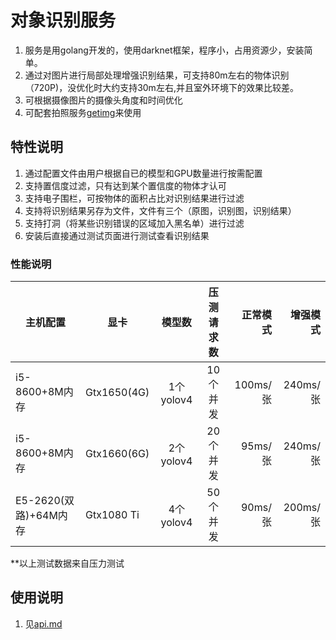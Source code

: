 # 对象识别服务
1. 服务是用golang开发的，使用darknet框架，程序小，占用资源少，安装简单。
2. 通过对图片进行局部处理增强识别结果，可支持80m左右的物体识别（720P)，没优化时大约支持30m左右,并且室外环境下的效果比较差。
3. 可根据摄像图片的摄像头角度和时间优化
4. 可配套拍照服务[getimg](https://github.com/cdtech0/getimg-doc)来使用
## 特性说明
1. 通过配置文件由用户根据自已的模型和GPU数量进行按需配置
2. 支持置信度过滤，只有达到某个置信度的物体才认可
3. 支持电子围栏，可按物体的面积占比对识别结果进行过滤
4. 支持将识别结果另存为文件，文件有三个（原图，识别图，识别结果）
5. 支持打洞（将某些识别错误的区域加入黑名单）进行过滤
6. 安装后直接通过测试页面进行测试查看识别结果
### 性能说明

|主机配置|显卡|模型数|压测请求数|正常模式|增强模式|
|--------|--------|:----:|:----:|-----:|-----:|
| i5-8600+8M内存| Gtx1650(4G)|1个yolov4|10个并发|100ms/张|240ms/张|
| i5-8600+8M内存| Gtx1660(6G)|2个yolov4|20个并发|95ms/张|240ms/张|
| E5-2620(双路)+64M内存| Gtx1080 Ti|4个yolov4|50个并发|90ms/张|200ms/张|

**以上测试数据来自压力测试
## 使用说明
1. 见[api.md](https://github.com/cdtech0/objai-doc/blob/main/api.md)

